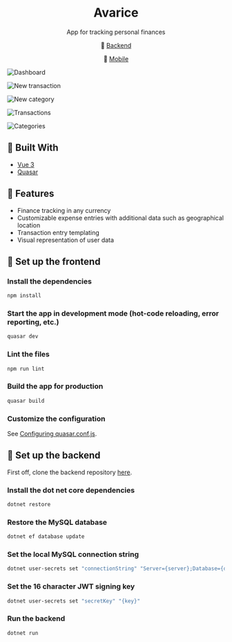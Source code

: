 <h1 align=center>Avarice</h1>
<p align=center>App for tracking personal finances</p>
<p align=center>
  💾 <a href="https://github.com/MatijaNovosel/avarice-backend">Backend</a>
</p>
<p align=center>
  📱 <a href="https://github.com/MatijaNovosel/avarice-mobile">Mobile</a>
</p>

![Dashboard](https://user-images.githubusercontent.com/36193643/194028498-1e2f76c5-0412-4d74-9e22-40f325642963.png)

![New transaction](https://user-images.githubusercontent.com/36193643/194028508-b6ba3262-4053-4679-b0da-1df17fd90fd0.png)

![New category](https://user-images.githubusercontent.com/36193643/194028528-c596fe54-813f-49cf-bd25-a20a23cdba95.png)

![Transactions](https://user-images.githubusercontent.com/36193643/194028534-ce519b90-ea18-4447-a5f3-6d31c623a088.png)

![Categories](https://user-images.githubusercontent.com/36193643/194028540-2176e3f1-fdc8-4d1f-b181-762385918c43.png)

## 🔨 Built With

- [Vue 3](https://vuejs.org/)
- [Quasar](https://quasar.dev/)

## 🚀 Features

- Finance tracking in any currency
- Customizable expense entries with additional data such as geographical location
- Transaction entry templating
- Visual representation of user data

## 🌟 Set up the frontend

### Install the dependencies

```bash
npm install
```

### Start the app in development mode (hot-code reloading, error reporting, etc.)

```bash
quasar dev
```

### Lint the files

```bash
npm run lint
```

### Build the app for production

```bash
quasar build
```

### Customize the configuration

See [Configuring quasar.conf.js](https://quasar.dev/quasar-cli/quasar-conf-js).

## 🔧 Set up the backend

First off, clone the backend repository [here](https://github.com/MatijaNovosel/avarice-backend).

### Install the dot net core dependencies

```bash
dotnet restore
```

### Restore the MySQL database

```bash
dotnet ef database update
```

### Set the local MySQL connection string

```bash
dotnet user-secrets set "connectionString" "Server={server};Database={db};Uid={uid};Pwd={pwd};"
```

### Set the 16 character JWT signing key

```bash
dotnet user-secrets set "secretKey" "{key}"
```

### Run the backend

```bash
dotnet run
```

